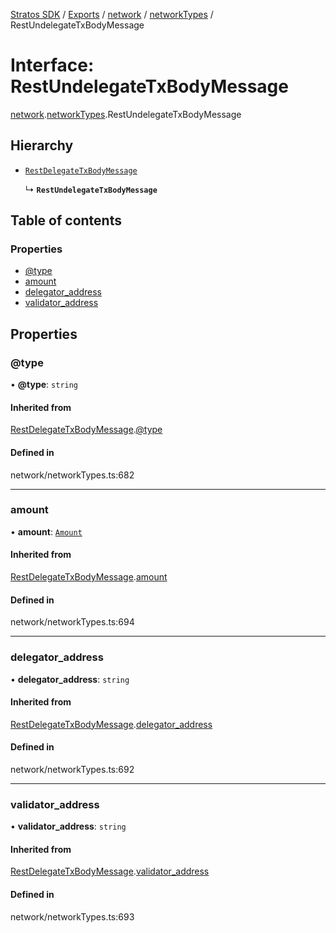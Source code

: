 [Stratos SDK](../README.md) / [Exports](../modules.md) / [network](../modules/network.md) / [networkTypes](../modules/network.networkTypes.md) / RestUndelegateTxBodyMessage

# Interface: RestUndelegateTxBodyMessage

[network](../modules/network.md).[networkTypes](../modules/network.networkTypes.md).RestUndelegateTxBodyMessage

## Hierarchy

- [`RestDelegateTxBodyMessage`](network.networkTypes.RestDelegateTxBodyMessage.md)

  ↳ **`RestUndelegateTxBodyMessage`**

## Table of contents

### Properties

- [@type](network.networkTypes.RestUndelegateTxBodyMessage.md#@type)
- [amount](network.networkTypes.RestUndelegateTxBodyMessage.md#amount)
- [delegator\_address](network.networkTypes.RestUndelegateTxBodyMessage.md#delegator_address)
- [validator\_address](network.networkTypes.RestUndelegateTxBodyMessage.md#validator_address)

## Properties

### @type

• **@type**: `string`

#### Inherited from

[RestDelegateTxBodyMessage](network.networkTypes.RestDelegateTxBodyMessage.md).[@type](network.networkTypes.RestDelegateTxBodyMessage.md#@type)

#### Defined in

network/networkTypes.ts:682

___

### amount

• **amount**: [`Amount`](network.networkTypes.Amount.md)

#### Inherited from

[RestDelegateTxBodyMessage](network.networkTypes.RestDelegateTxBodyMessage.md).[amount](network.networkTypes.RestDelegateTxBodyMessage.md#amount)

#### Defined in

network/networkTypes.ts:694

___

### delegator\_address

• **delegator\_address**: `string`

#### Inherited from

[RestDelegateTxBodyMessage](network.networkTypes.RestDelegateTxBodyMessage.md).[delegator_address](network.networkTypes.RestDelegateTxBodyMessage.md#delegator_address)

#### Defined in

network/networkTypes.ts:692

___

### validator\_address

• **validator\_address**: `string`

#### Inherited from

[RestDelegateTxBodyMessage](network.networkTypes.RestDelegateTxBodyMessage.md).[validator_address](network.networkTypes.RestDelegateTxBodyMessage.md#validator_address)

#### Defined in

network/networkTypes.ts:693
